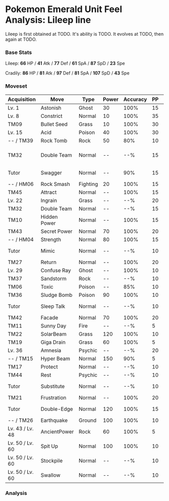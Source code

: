 # Pokemon Emerald Unit Feel Analysis: Lileep line

Lileep is first obtained at TODO. It's ability is TODO. It evolves at TODO, then again at TODO.

### Base Stats

Lileep: **66** HP / **41** Atk / **77** Def / **61** SpA / **87** SpD / **23** Spe

Cradily: **86** HP / **81** Atk / **97** Def / **81** SpA / **107** SpD / **43** Spe

### Moveset

|Acquisition    |Move        |Type    |Power|Accuracy|PP |Notes                    |
|---            |---         |---     |---  |---     |---|---                      |
|Lv. 1          |Astonish    |Ghost   |30   |100%    |15 |                         |
|Lv. 8          |Constrict   |Normal  |10   |100%    |35 |                         |
|TM09           |Bullet Seed |Grass   |10   |100%    |30 |                         |
|Lv. 15         |Acid        |Poison  |40   |100%    |30 |                         |
|-- / TM39      |Rock Tomb   |Rock    |50   |80%     |10 |                         |
|TM32           |Double Team |Normal  |--   |--%     |15 |Buy at Game Corner       |
|Tutor          |Swagger     |Normal  |--   |90%     |15 |Emerald only             |
|-- / HM06      |Rock Smash  |Fighting|20   |100%    |15 |                         |
|TM45           |Attract     |Normal  |--   |100%    |15 |                         |
|Lv. 22         |Ingrain     |Grass   |--   |--%     |20 |                         |
|TM32           |Double Team |Normal  |--   |--%     |15 |                         |
|TM10           |Hidden Power|Normal  |--   |100%    |15 |                         |
|TM43           |Secret Power|Normal  |70   |100%    |20 |                         |
|-- / HM04      |Strength    |Normal  |80   |100%    |15 |                         |
|Tutor          |Mimic       |Normal  |--   |--%     |10 |Emerald only             |
|TM27           |Return      |Normal  |--   |100%    |20 |                         |
|Lv. 29         |Confuse Ray |Ghost   |--   |100%    |10 |                         |
|TM37           |Sandstorm   |Rock    |--   |--%     |10 |                         |
|TM06           |Toxic       |Poison  |--   |85%     |10 |                         |
|TM36           |Sludge Bomb |Poison  |90   |100%    |10 |                         |
|Tutor          |Sleep Talk  |Normal  |--   |--%     |10 |Emerald only             |
|TM42           |Facade      |Normal  |70   |100%    |20 |                         |
|TM11           |Sunny Day   |Fire    |--   |--%     |5  |                         |
|TM22           |SolarBeam   |Grass   |120  |100%    |10 |                         |
|TM19           |Giga Drain  |Grass   |60   |100%    |5  |                         |
|Lv. 36         |Amnesia     |Psychic |--   |--%     |20 |                         |
|-- / TM15      |Hyper Beam  |Normal  |150  |90%     |5  |                         |
|TM17           |Protect     |Normal  |--   |--%     |10 |                         |
|TM44           |Rest        |Psychic |--   |--%     |10 |                         |
|Tutor          |Substitute  |Normal  |--   |--%     |10 |Emerald only             |
|TM21           |Frustration |Normal  |--   |100%    |20 |                         |
|Tutor          |Double-Edge |Normal  |120  |100%    |15 |Emerald only             |
|-- / TM26      |Earthquake  |Ground  |100  |100%    |10 |                         |
|Lv. 43 / Lv. 48|AncientPower|Rock    |60   |100%    |5  |                         |
|Lv. 50 / Lv. 60|Spit Up     |Normal  |100  |100%    |10 |                         |
|Lv. 50 / Lv. 60|Stockpile   |Normal  |--   |--%     |10 |                         |
|Lv. 50 / Lv. 60|Swallow     |Normal  |--   |--%     |10 |                         |

### Analysis